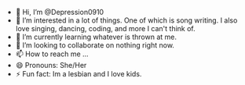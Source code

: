 - 👋 Hi, I’m @Depression0910
- 👀 I’m interested in a lot of things. One of which is song writing. I also love singing, dancing, coding, and more I can't think of.
- 🌱 I’m currently learning whatever is thrown at me.
- 💞️ I’m looking to collaborate on nothing right now.
- 📫 How to reach me ...
- 😄 Pronouns: She/Her
- ⚡ Fun fact: Im a lesbian and I love kids.

<!---
Depression0910/Depression0910 is a ✨ special ✨ repository because its `README.md` (this file) appears on your GitHub profile.
You can click the Preview link to take a look at your changes.
--->
